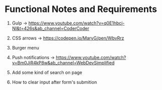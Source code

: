 # Functional Notes and Requirements

1. Gulp -> https://www.youtube.com/watch?v=q0E1hbcj-NI&t=426s&ab_channel=CoderCoder

2. CSS arrows -> https://codepen.io/MaryG/pen/WbvRrz

3. Burger menu

4. Push notifications -> https://www.youtube.com/watch?v=Bm0JjR4kP8w&ab_channel=WebDevSimplified

5. Add some kind of search on page

6. How to clear input after form's submition